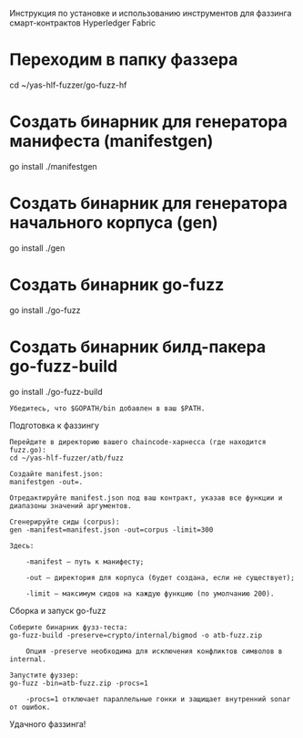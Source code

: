 
Инструкция по установке и использованию инструментов для фаззинга смарт-контрактов Hyperledger Fabric
# Переходим в папку фаззера
cd ~/yas-hlf-fuzzer/go-fuzz-hf
# Создать бинарник для генератора манифеста (manifestgen)
go install ./manifestgen

# Создать бинарник для генератора начального корпуса (gen)
go install ./gen

# Создать бинарник go-fuzz
go install ./go-fuzz

# Создать бинарник билд-пакера go-fuzz-build
go install ./go-fuzz-build

    Убедитесь, что $GOPATH/bin добавлен в ваш $PATH.

Подготовка к фаззингу

    Перейдите в директорию вашего сhaincode‑харнесса (где находится fuzz.go):
    cd ~/yas-hlf-fuzzer/atb/fuzz

    Создайте manifest.json:
    manifestgen -out=.

    Отредактируйте manifest.json под ваш контракт, указав все функции и диапазоны значений аргументов.

    Сгенерируйте сиды (corpus):
    gen -manifest=manifest.json -out=corpus -limit=300

    Здесь:

        -manifest — путь к манифесту;

        -out — директория для корпуса (будет создана, если не существует);

        -limit — максимум сидов на каждую функцию (по умолчанию 200).

Сборка и запуск go-fuzz

    Соберите бинарник фузз‑теста:
    go-fuzz-build -preserve=crypto/internal/bigmod -o atb-fuzz.zip

        Опция -preserve необходима для исключения конфликтов символов в internal.

    Запустите фуззер:
    go-fuzz -bin=atb-fuzz.zip -procs=1

        -procs=1 отключает параллельные гонки и защищает внутренний sonar от ошибок.
Удачного фаззинга!

